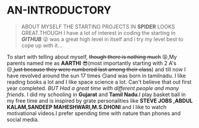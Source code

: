 # AN-INTRODUCTORY
> ABOUT MYSELF
THE STARTING PROJECTS IN **SPIDER** LOOKS GREAT.THOUGH I have a lot of interest in coding the starting in ***GITHUB*** :stuck_out_tongue_winking_eye: was a great high level in itself and i try my level best to cope up with it...

To start with telling about myself, ~~though there is nothing much~~  :stuck_out_tongue_closed_eyes:,My parents named me as **AARTHI**  :sunglasses:(most importantly  starting with 2 A's :unamused:,~~just because they were numbered last among their class~~) and till now I have revolved around the sun 17 times  :smirk:and was born in tamilnadu.
I like reading books a lot and I like space science a lot. Can't believe that out first year completed.
*BUT Had a great time with different people and many friends*.
I did my schooling in **Gujarat** and **Tamil Nadu**.I play basket ball in my free time and is inspired by grate personalities like 
**STEVE JOBS ,ABDUL KALAM,SANDEEP MAHESHWARI,M.S.DHONI** and I like to watch motivational videos.I prefer spending time with nature than phones and social media. 

